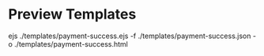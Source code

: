 # Preview Templates

ejs ./templates/payment-success.ejs -f ./templates/payment-success.json -o ./templates/payment-success.html
